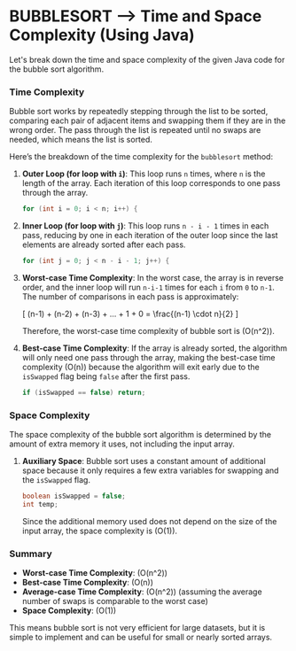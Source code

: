 # BUBBLESORT --> Time and Space Complexity (Using Java)

Let's break down the time and space complexity of the given Java code for the bubble sort algorithm.

### Time Complexity

Bubble sort works by repeatedly stepping through the list to be sorted, comparing each pair of adjacent items and swapping them if they are in the wrong order. The pass through the list is repeated until no swaps are needed, which means the list is sorted.

Here’s the breakdown of the time complexity for the `bubblesort` method:

1. **Outer Loop (for loop with `i`)**: This loop runs `n` times, where `n` is the length of the array. Each iteration of this loop corresponds to one pass through the array.

    ```java
    for (int i = 0; i < n; i++) {
    ```

2. **Inner Loop (for loop with `j`)**: This loop runs `n - i - 1` times in each pass, reducing by one in each iteration of the outer loop since the last elements are already sorted after each pass.

    ```java
    for (int j = 0; j < n - i - 1; j++) {
    ```

3. **Worst-case Time Complexity**: In the worst case, the array is in reverse order, and the inner loop will run `n-i-1` times for each `i` from `0` to `n-1`. The number of comparisons in each pass is approximately:

    \[
    (n-1) + (n-2) + (n-3) + ... + 1 + 0 = \frac{(n-1) \cdot n}{2}
    \]

    Therefore, the worst-case time complexity of bubble sort is \(O(n^2)\).

4. **Best-case Time Complexity**: If the array is already sorted, the algorithm will only need one pass through the array, making the best-case time complexity \(O(n)\) because the algorithm will exit early due to the `isSwapped` flag being `false` after the first pass.

    ```java
    if (isSwapped == false) return;
    ```

### Space Complexity

The space complexity of the bubble sort algorithm is determined by the amount of extra memory it uses, not including the input array.

1. **Auxiliary Space**: Bubble sort uses a constant amount of additional space because it only requires a few extra variables for swapping and the `isSwapped` flag.

    ```java
    boolean isSwapped = false;
    int temp;
    ```

    Since the additional memory used does not depend on the size of the input array, the space complexity is \(O(1)\).

### Summary

- **Worst-case Time Complexity**: \(O(n^2)\)
- **Best-case Time Complexity**: \(O(n)\)
- **Average-case Time Complexity**: \(O(n^2)\) (assuming the average number of swaps is comparable to the worst case)
- **Space Complexity**: \(O(1)\)

This means bubble sort is not very efficient for large datasets, but it is simple to implement and can be useful for small or nearly sorted arrays.